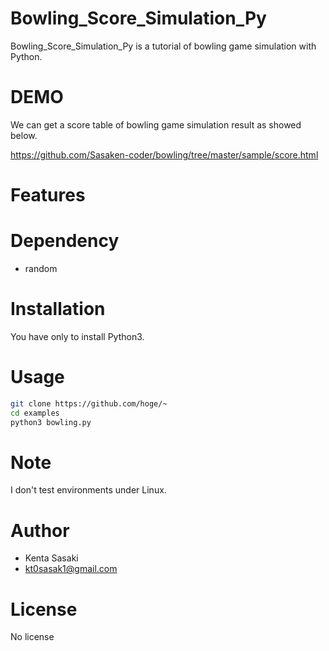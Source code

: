 # Bowling_Score_Simulation_Py

Bowling_Score_Simulation_Py is a tutorial of bowling game simulation with Python.

# DEMO

We can get a score table of bowling game simulation result as showed below.

<https://github.com/Sasaken-coder/bowling/tree/master/sample/score.html>

# Features


#  Dependency

* random

# Installation

You have only to install Python3.

# Usage

```bash
git clone https://github.com/hoge/~
cd examples
python3 bowling.py
```

# Note

I don't test environments under Linux.

# Author

* Kenta Sasaki
* kt0sasak1@gmail.com

# License

No license